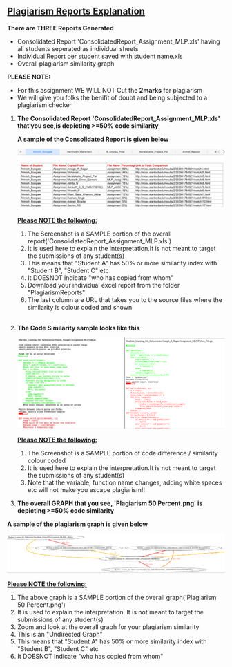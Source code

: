 <h2><u>Plagiarism Reports Explanation</u></h2>
<b>There are THREE Reports Generated</b>
<ul>
  <li>Consolidated Report 'ConsolidatedReport_Assignment_MLP.xls' having all students seperated as individual sheets</li>
  <li>Individual Report per student saved with student name.xls</li>
  <li>Overall plagiarism similarity graph</li>
 </ul> 
 <b>PLEASE NOTE:</b>
 <ul>
 <li>For this assignment WE WILL NOT Cut the <b>2marks</b> for plagiarism</li>
 <li>We will give you folks the benifit of doubt and being subjected to a plagiarism checker</li>
  </ul>
 <ol>
  <li>
 <p><b>The Consolidated Report 'ConsolidatedReport_Assignment_MLP.xls' that you see,is depicting >=50% code similarity</b></p> 
  </li>
  <p><b>A sample of the Consolidated Report is given below</b></p>
<img src = "Consolidated Report Explanation.png">
  <p><b><u>Please NOTE the following:</b></u></p>
  <ol>
    <li>The Screenshot is a SAMPLE portion of the overall report('ConsolidatedReport_Assignment_MLP.xls')</li>
    <li>It is used here to explain the interpretation.It is not meant to target the submissions of any student(s)</li>
    <li> This means that "Student A" has 50% or more similarity index with "Student B", "Student C" etc</li>
    <li>It DOESNOT indicate "who has copied from whom"</i>
    <li>Download your individual excel report from the folder "PlagiarismReports"</li>
    <li>The last column are URL that takes you to the source files where the similarity is colour coded and shown</li>
  </ol>

  <br>
  <li>
    <p><b>The Code Similarity sample looks like this</b></p>
    <img src = "Code Diff Colour Coded.png">
  </li>
   <p><b><u>Please NOTE the following:</b></u></p>
  <ol>
    <li>The Screenshot is a SAMPLE portion of code difference / similarity colour coded</li>
    <li>It is used here to explain the interpretation.It is not meant to target the submissions of any student(s)</li>
    <li> Note that the variable, function name changes, adding white spaces etc will not make you escape plagiarism!!</li>
  </ol>
<li>
  <p><b>The overall GRAPH that you see, 'Plagiarism 50 Percent.png' is depicting >=50% code similarity</b></p> 
</li>
</ol>
  <p><b>A sample of the plagiarism graph is given below</b></p>
<img src = "PlagiarismGraphSample.png">
  <p><b><u>Please NOTE the following:</b></u></p>
  <ol>
    <li>The above graph is a SAMPLE portion of the overall graph('Plagiarism 50 Percent.png')</li>
    <li>It is used to explain the interpretation. It is not meant to target the submissions of any student(s)</li>
    <li>Zoom and look at the overall graph for your plagiarism similarity</li>
    <li> This is an "Undirected Graph"</li>
    <li> This means that "Student A" has 50% or more similarity index with "Student B", "Student C" etc</li>
    <li>It DOESNOT indicate "who has copied from whom"</i>
  </ol>
  
